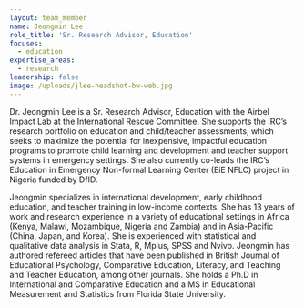 ```yaml
---
layout: team_member
name: Jeongmin Lee
role_title: 'Sr. Research Advisor, Education'
focuses:
  - education
expertise_areas:
  - research
leadership: false
image: /uploads/jlee-headshot-bw-web.jpg
---
```


Dr. Jeongmin Lee is a Sr. Research Advisor, Education with the Airbel Impact Lab at the International Rescue Committee. She supports the IRC’s research portfolio on education and child/teacher assessments, which seeks to maximize the potential for inexpensive, impactful education programs to promote child learning and development and teacher support systems in emergency settings. She also currently co-leads the IRC’s Education in Emergency Non-formal Learning Center (EiE NFLC) project in Nigeria funded by DfID.

Jeongmin specializes in international development, early childhood education, and teacher training in low-income contexts. She has 13 years of work and research experience in a variety of educational settings in Africa (Kenya, Malawi, Mozambique, Nigeria and Zambia) and in Asia-Pacific (China, Japan, and Korea). She is experienced with statistical and qualitative data analysis in Stata, R, Mplus, SPSS and Nvivo. Jeongmin has authored refereed articles that have been published in British Journal of Educational Psychology, Comparative Education, Literacy, and Teaching and Teacher Education, among other journals. She holds a Ph.D in International and Comparative Education and a MS in Educational Measurement and Statistics from Florida State University.

&nbsp;